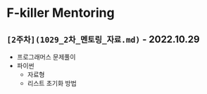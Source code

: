 # **F-killer Mentoring**

## **`[2주차](1029_2차_멘토링_자료.md)`** - 2022.10.29
- 프로그래머스 문제풀이
- 파이썬
    - 자료형
    - 리스트 초기화 방법